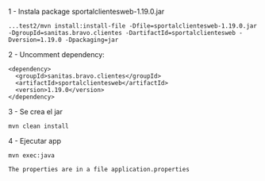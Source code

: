 1 - Instala package sportalclientesweb-1.19.0.jar

    ...test2/mvn install:install-file -Dfile=sportalclientesweb-1.19.0.jar -DgroupId=sanitas.bravo.clientes -DartifactId=sportalclientesweb -Dversion=1.19.0 -Dpackaging=jar
	
	
2 - Uncomment dependency:
	
	<dependency>
      <groupId>sanitas.bravo.clientes</groupId>
      <artifactId>sportalclientesweb</artifactId>
      <version>1.19.0</version>
    </dependency>
	
	
3 - Se crea el jar 

	mvn clean install
	
4 - Ejecutar app

	mvn exec:java
	
	The properties are in a file application.properties
